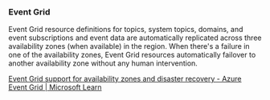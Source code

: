 ### Event Grid

Event Grid resource definitions for topics, system topics, domains, and event subscriptions and event data are automatically replicated across three availability zones (when available) in the region. When there's a failure in one of the availability zones, Event Grid resources automatically failover to another availability zone without any human intervention. 

[Event Grid support for availability zones and disaster recovery - Azure Event Grid | Microsoft Learn](https://learn.microsoft.com/en-us/azure/event-grid/availability-zones-disaster-recovery)
